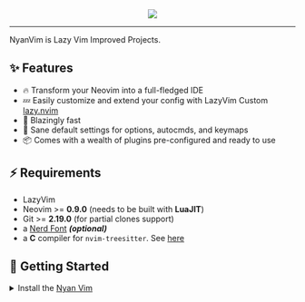 <div align="center">
  <img src="https://wallpapercrafter.com/th8001/595755-anime-girls-Gawr-Gura-Hololive-Virtual-Youtuber.jpg">
</div>

<hr>

NyanVim is Lazy Vim Improved Projects.

## ✨ Features

- 🔥 Transform your Neovim into a full-fledged IDE
- 💤 Easily customize and extend your config with LazyVim Custom [lazy.nvim](https://github.com/folke/lazy.nvim)
- 🚀 Blazingly fast
- 🧹 Sane default settings for options, autocmds, and keymaps
- 📦 Comes with a wealth of plugins pre-configured and ready to use

## ⚡️ Requirements
- LazyVim
- Neovim >= **0.9.0** (needs to be built with **LuaJIT**)
- Git >= **2.19.0** (for partial clones support)
- a [Nerd Font](https://www.nerdfonts.com/) **_(optional)_**
- a **C** compiler for `nvim-treesitter`. See [here](https://github.com/nvim-treesitter/nvim-treesitter#requirements)

## 🚀 Getting Started

<details><summary>Install the <a href="">Nyan Vim</a></summary>

- Make a backup of your current Neovim files:

  ```sh
  mv ~/.config/nvim ~/.config/nvim.bak
  mv ~/.local/share/nvim ~/.local/share/nvim.bak
  ```

- Clone the starter

  ```sh
  git clone https://github.com/NyanLinux/NyanVim.git  ~/.config/nvim
  ```

- Remove the `.git` folder, so you can add it to your own repo later

  ```sh
  rm -rf ~/.config/nvim/.git
  ```

- Start Neovim!

  ```sh
  nvim
  ```

  Refer to the comments in the files on how to customize **NyanVim**.

</details>
